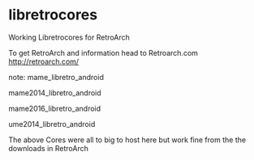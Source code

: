 # libretrocores
Working Libretrocores for RetroArch

To get RetroArch and information head to Retroarch.com http://retroarch.com/

note: 
mame_libretro_android

mame2014_libretro_android

mame2016_libretro_android

ume2014_libretro_android

The above Cores were all to big to host here but work fine from the the downloads in RetroArch
